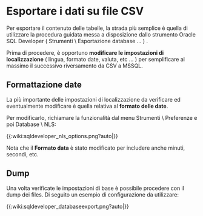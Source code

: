 # Esportare i dati su file CSV

Per esportare il contenuto delle tabelle, la strada più semplice è quella di utilizzare la procedura guidata messa a disposizione dallo strumento Oracle SQL Developer ( Strumenti \ Esportazione database ... ) .

Prima di procedere, è opportuno **modificare le impostazioni di localizzazione** ( lingua, formato date, valuta, etc ... ) per semplificare al massimo il successivo riversamento da CSV a MSSQL.

## Formattazione date

La più importante delle impostazioni di localizzazione da verificare ed eventualmente modificare è quella relativa al **formato delle date**.

Per modificarlo, richiamare la funzionalità dal menu Strumenti \ Preferenze e poi Database \ NLS:

{{:wiki:sqldeveloper_nls_options.png?auto|}}

Nota che il **Formato data** è stato modificato per includere anche minuti, secondi, etc.

## Dump

Una volta verificate le impostazioni di base è possibile procedere con il dump dei files. Di seguito un esempio di configurazione da utilizzare:

{{:wiki:sqldeveloper_databaseexport.png?auto|}}